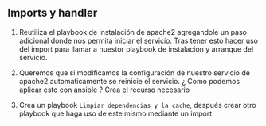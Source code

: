 ## Imports y handler  


1. Reutiliza el playbook de instalación de apache2 agregandole un paso adicional donde nos permita iniciar el servicio. Tras tener esto hacer uso del import para llamar a nuestor playbook de instalación y arranque del servicio.

2. Queremos que si modificamos la configuración de nuestro servicio de apache2 automaticamente se reinicie el servicio. ¿ Como podemos aplicar esto con ansible ? Crea el recurso necesario

3. Crea un playbook ``Limpiar dependencias y la cache``, después crear otro playbook que haga uso de este mismo mediante un import 





